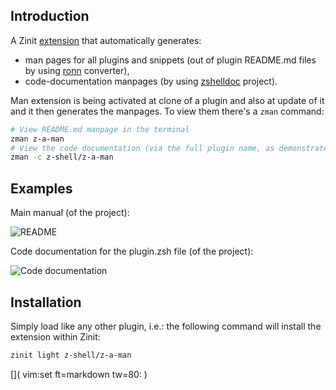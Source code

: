 ## Introduction

A Zinit [extension](../Annexes/) that automatically generates:

- man pages for all plugins and snippets (out of plugin README.md files by
  using [ronn](https://github.com/rtomayko/ronn) converter),
- code-documentation manpages (by using
  [zshelldoc](https://github.com/z-shell/zshelldoc) project).

Man extension is being activated at clone of a plugin and also at update of it
and it then generates the manpages. To view them there's a `zman` command:

```zsh
# View README.md manpage in the terminal
zman z-a-man
# View the code documentation (via the full plugin name, as demonstrated)
zman -c z-shell/z-a-man
```

## Examples

Main manual (of the project):

![README](https://raw.githubusercontent.com/z-shell/z-a-man/main/images/zman-readme.png)

Code documentation for the plugin.zsh file (of the project):

![Code documentation](https://raw.githubusercontent.com/z-shell/z-a-man/main/images/zman-cd.png)

## Installation

Simply load like any other plugin, i.e.: the following command will install the
extension within Zinit:

```zsh
zinit light z-shell/z-a-man
```

[]( vim:set ft=markdown tw=80: )
